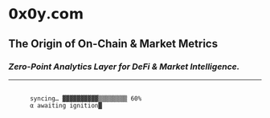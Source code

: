 # 𝟬𝘅𝟬𝘆.𝗰𝗼𝗺

## **The Origin of On-Chain & Market Metrics**  
### *Zero-Point Analytics Layer for DeFi & Market Intelligence.*

---

<div align="left">
  <pre>
    <code>
      syncing… ▓▓▓▓▓▓▓▓▓▓▒▒▒▒▒▒▒▒ 60%
      α awaiting ignition<span class="cursor">█</span>
    </code>
  </pre>
</div>

<style>
@keyframes blink {
  0% { opacity: 1; }
  50% { opacity: 0; }
  100% { opacity: 1; }
}
.cursor {
  animation: blink 1s infinite;
}
</style>
